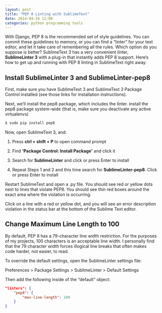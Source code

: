 ```yaml
---
layout: post
title: "PEP 8 Linting with SublimeText"
date: 2014-04-26 12:00
categories: python programming tools
---
```


With Django, PEP 8 is the recommended set of style guidelines. You can commit these guidelines to memory, or you can find a “linter” for your text editor, and let it take care of remembering all the rules. Which option do you suppose is better? SublimeText 3 has a very convenient linter, **SublimeLinter 3** with a plug-in that instantly adds PEP 8 support. Here’s how to get up and running with PEP 8 linting in SublimeText right away.

## Install SublimeLinter 3 and SublimeLinter-pep8

First, make sure you have SublimeText 3 and SublimeText 3 Package Control installed (see those links for installation instructions).

Next, we’ll install the pep8 package, which includes the linter. install the pep8 package system-wide (that is, make sure you deactivate any active virtualenvs)

```bash
$ sudo pip install pep8
```

Now, open SublimeText 3, and:

1. Press **ctrl + shift + P** to open command prompt

2. Find **'Package Control: Install Package'** and click it

3. Search for **SublimeLinter** and click or press Enter to install

4. Repeat Steps 1 and 2 and this time search for **SublimeLinter-pep8**. Click or press Enter to install

Restart SublimeText and open a .py file. You should see red or yellow dots next to lines that violate PEP8. You should see thin red boxes around the exact area where the violation is occurring.

Click on a line with a red or yellow dot, and you will see an error description violation in the status bar at the bottom of the Sublime Text editor.

## Change Maximum Line Length to 100

By default, PEP 8 has a 79-character line width restriction. For the purposes of my projects, 100 characters is an acceptable line width. I personally find that the 79 character width forces illogical line breaks that often makes code harder, not easier, to read.

To override the default settings, open the SublimeLinter settings file:

Preferences > Package Settings > SublimeLinter > Default Settings

Then add the following inside of the “default” object:

```json
"linters": {
    "pep8": {
        "max-line-length": 100
    }
}
```
